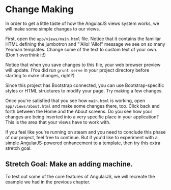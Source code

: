 # Change Making
In order to get a little taste of how the AngularJS views system works, we will make some simple changes to our views. 

First, open the `app/views/main.html` file. Notice that it contains the familiar HTML defining the jumbotron and "'Allo! 'Allo!" message we see on so many Yeoman templates. Change some of the text to custom text of your own. (Don't overthink it!) 

Notice that when you save changes to this file, your web browser preview will update. (You did run `grunt serve` in your project directory before starting to make changes, right?)

Since this project has Bootstrap connected, you can use Bootstrap-specific styles or HTML structures to modify your page. Try making a few changes.

Once you're satisfied that you see how `main.html` is working, open `app/views/about.html` and make some changes there, too. Click back and forth between the Home and the About screens. Do you see how your changes are being inserted into a very specific place in your application? This is the area that your views have to work with.

If you feel like you're running on steam and you need to conclude this phase of our project, feel free to continue. But if you'd like to experiment with a simple AngularJS-powered enhancement to a template, then try this extra stretch goal.

## Stretch Goal: Make an adding machine.
To test out some of the core features of AngularJS, we will recreate the example we had in the previous chapter.
